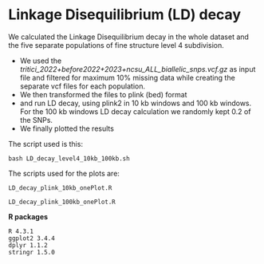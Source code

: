 # Linkage Disequilibrium (LD) decay

We calculated the Linkage Disequilibrium decay in the whole dataset and the five separate populations of fine structure level 4 subdivision.
- We used the *tritici_2022+before2022+2023+ncsu_ALL_biallelic_snps.vcf.gz* as input file and filtered for maximum 10% missing data while creating the separate vcf files for each population.
- We then transformed the files to plink (bed) format 
- and run LD decay, using plink2 in 10 kb windows and 100 kb windows. For the 100 kb windows LD decay calculation we randomly kept 0.2 of the SNPs.
- We finally plotted the results

The script used is this:
```
bash LD_decay_level4_10kb_100kb.sh
```

The scripts used for the plots are:
```
LD_decay_plink_10kb_onePlot.R

LD_decay_plink_100kb_onePlot.R
```

**R packages**
```
R 4.3.1
ggplot2 3.4.4
dplyr 1.1.2
stringr 1.5.0
```

